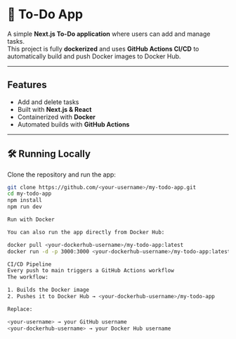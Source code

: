 # 📝 To-Do App  

A simple **Next.js To-Do application** where users can add and manage tasks.  
This project is fully **dockerized** and uses **GitHub Actions CI/CD** to automatically build and push Docker images to Docker Hub.  

---

## Features
- Add and delete tasks  
- Built with **Next.js & React**  
- Containerized with **Docker**  
- Automated builds with **GitHub Actions**  

---

## 🛠️ Running Locally
Clone the repository and run the app:  

```bash
git clone https://github.com/<your-username>/my-todo-app.git
cd my-todo-app
npm install
npm run dev

Run with Docker

You can also run the app directly from Docker Hub:

docker pull <your-dockerhub-username>/my-todo-app:latest
docker run -d -p 3000:3000 <your-dockerhub-username>/my-todo-app:latest

CI/CD Pipeline
Every push to main triggers a GitHub Actions workflow
The workflow:

1. Builds the Docker image
2. Pushes it to Docker Hub → <your-dockerhub-username>/my-todo-app

Replace:

<your-username> → your GitHub username
<your-dockerhub-username> → your Docker Hub username
